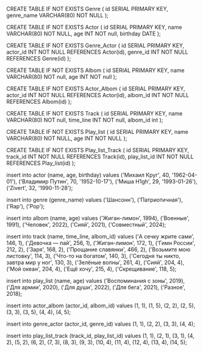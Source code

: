 CREATE TABLE IF NOT EXISTS Genre (
	id SERIAL PRIMARY KEY,
	genre_name VARCHAR(80) NOT NULL
);

CREATE TABLE IF NOT EXISTS Actor (
	id SERIAL PRIMARY KEY,
	name VARCHAR(80) NOT NULL,
	age INT NOT null,
	birthday DATE
);

CREATE TABLE IF NOT EXISTS Genre_Actor (
	id SERIAL PRIMARY KEY,
	actor_id INT NOT NULL REFERENCES Actor(id),
	genre_id INT NOT NULL REFERENCES Genre(id)
);

CREATE TABLE IF NOT EXISTS Albom (
	id SERIAL PRIMARY KEY,
	name VARCHAR(80) NOT null,
	age INT NOT null
);

CREATE TABLE IF NOT EXISTS Actor_Albom (
	id SERIAL PRIMARY KEY,
	actor_id INT NOT NULL REFERENCES Actor(id),
	albom_id INT NOT NULL REFERENCES Albom(id)
);

CREATE TABLE IF NOT EXISTS Track (
	id SERIAL PRIMARY KEY,
	name VARCHAR(80) NOT null,
	time_line INT NOT null,
	albom_id int
);

CREATE TABLE IF NOT EXISTS Play_list (
	id SERIAL PRIMARY KEY,
	name VARCHAR(80) NOT NULL,
	age INT NOT NULL
);

CREATE TABLE IF NOT EXISTS Play_list_Track (
	id SERIAL PRIMARY KEY,
	track_id INT NOT NULL REFERENCES Track(id),
	play_list_id INT NOT NULL REFERENCES Play_list(id)
);

insert into actor (name, age, birthday) values
('Михаил Круг', 40, '1962-04-01'),
('Владимир Путин', 70, '1952-10-17'),
('Миша H1gh', 29, '1993-01-26'),
('Zivert', 32, '1990-11-28');

insert into genre (genre_name) values
('Шансонн'),
('Патриотичная'),
('Rap'),
('Pop');

insert into albom (name, age) values
('Жиган-лимон', 1994),
('Военные', 1991),
('Человек', 2022),
('Сияй', 2021),
('Совместный', 2024);

insert into track (name, time_line, albom_id) values
('А сечку жрите сами', 146, 1),
('Девочка — пай', 256, 1),
('Жиган-лимон', 172, 1),
('Гимн России', 212, 2),
('Заря', 168, 2),
('Прощание славянки', 466, 2),
('Возьмите мою листовку', 114, 3),
('Что-то на богатом', 140, 3),
('Сегодня ты никто, завтра мир у ног', 130, 3),
('Зелёные волны', 261, 4),
('Сияй', 204, 4),
('Мой океан', 204, 4),
('Ещё хочу', 215, 4),
('Скрещивание', 118, 5);

insert into play_list (name, age) values
('Воспоминания с зоны', 2019),
('Для армии', 2020),
('Для души', 2022),
('Для бега', 2021),
('Разное', 2018);

insert into actor_albom (actor_id, albom_id) values
(1, 1),
(1, 5),
(2, 2),
(2, 5),
(3, 3),
(3, 5),
(4, 4),
(4, 5);

insert into genre_actor (actor_id, genre_id) values
(1, 1),
(2, 2),
(3, 3),
(4, 4);

insert into play_list_track (track_id, play_list_id) values
(1, 1),
(2, 1),
(3, 1),
(4, 2),
(5, 2),
(6, 2),
(7, 3),
(8, 3),
(9, 3),
(10, 4),
(11, 4),
(12, 4),
(13, 4),
(14, 5);
